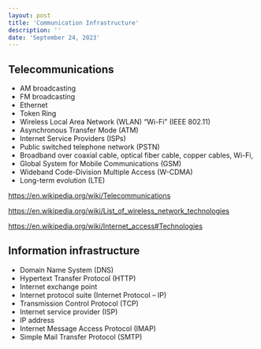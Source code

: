 ```yaml
---
layout: post
title: 'Communication Infrastructure'
description: ''
date: 'September 24, 2023'
---
```



## Telecommunications

- AM broadcasting
- FM broadcasting
- Ethernet
- Token Ring
- Wireless Local Area Network (WLAN) “Wi-Fi” (IEEE 802.11)
- Asynchronous Transfer Mode (ATM)
- Internet Service Providers (ISPs)
- Public switched telephone network (PSTN)
- Broadband over coaxial cable, optical fiber cable, copper cables, Wi-Fi,
- Global System for Mobile Communications (GSM)
- Wideband Code-Division Multiple Access (W-CDMA)
- Long-term evolution (LTE)



https://en.wikipedia.org/wiki/Telecommunications

https://en.wikipedia.org/wiki/List_of_wireless_network_technologies

https://en.wikipedia.org/wiki/Internet_access#Technologies

## Information infrastructure

- Domain Name System (DNS)
- Hypertext Transfer Protocol (HTTP)
- Internet exchange point
- Internet protocol suite (Internet Protocol – IP)
- Transmission Control Protocol (TCP)
- Internet service provider (ISP)
- IP address
- Internet Message Access Protocol (IMAP)
- Simple Mail Transfer Protocol (SMTP)
